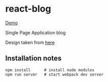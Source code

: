 # react-blog

[Demo](https://taras-d.github.io/react-blog)

Single Page Application blog

Design taken from [here](https://startbootstrap.com/template-overviews/clean-blog/)

## Installation notes
```
npm install      # install node modules
npm run server   # start webpack dev server
```
